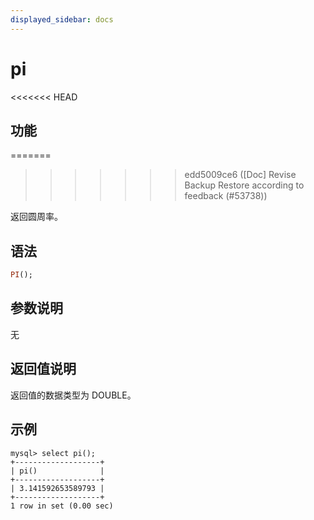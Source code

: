```yaml
---
displayed_sidebar: docs
---
```


# pi

<<<<<<< HEAD
## 功能
=======

>>>>>>> edd5009ce6 ([Doc] Revise Backup Restore according to feedback (#53738))

返回圆周率。

## 语法

```Haskell
PI();
```

## 参数说明

无

## 返回值说明

返回值的数据类型为 DOUBLE。

## 示例

```Plain Text
mysql> select pi();
+-------------------+
| pi()              |
+-------------------+
| 3.141592653589793 |
+-------------------+
1 row in set (0.00 sec)
```
